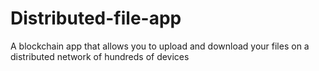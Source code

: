 # Distributed-file-app
A blockchain app that allows you to upload and download your files on a distributed network of hundreds of devices
